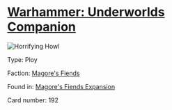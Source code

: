 # [Warhammer: Underworlds Companion](https://guidokessels.github.io/wh-underworlds)

  

![Horrifying Howl](https://warhammerunderworlds.com/wp-content/uploads/sites/6/2018/03/192_ENG.png)



Type: Ploy

Faction: [Magore's Fiends](https://guidokessels.github.io/wh-underworlds/factions/magores-fiends)

Found in: [Magore's Fiends Expansion](https://guidokessels.github.io/wh-underworlds/locations/magores-fiends-expansion)

Card number: 192
